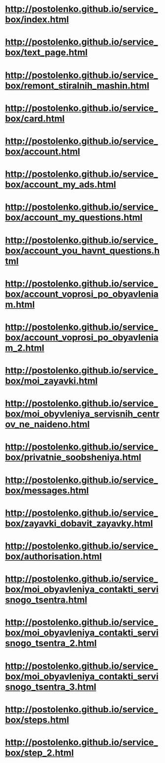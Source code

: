 # http://postolenko.github.io/service_box/index.html
# http://postolenko.github.io/service_box/text_page.html
# http://postolenko.github.io/service_box/remont_stiralnih_mashin.html
# http://postolenko.github.io/service_box/card.html
# http://postolenko.github.io/service_box/account.html
# http://postolenko.github.io/service_box/account_my_ads.html
# http://postolenko.github.io/service_box/account_my_questions.html
# http://postolenko.github.io/service_box/account_you_havnt_questions.html
# http://postolenko.github.io/service_box/account_voprosi_po_obyavleniam.html
# http://postolenko.github.io/service_box/account_voprosi_po_obyavleniam_2.html
# http://postolenko.github.io/service_box/moi_zayavki.html
# http://postolenko.github.io/service_box/moi_obyvleniya_servisnih_centrov_ne_naideno.html
# http://postolenko.github.io/service_box/privatnie_soobsheniya.html
# http://postolenko.github.io/service_box/messages.html
# http://postolenko.github.io/service_box/zayavki_dobavit_zayavky.html
# http://postolenko.github.io/service_box/authorisation.html
# http://postolenko.github.io/service_box/moi_obyavleniya_contakti_servisnogo_tsentra.html
# http://postolenko.github.io/service_box/moi_obyavleniya_contakti_servisnogo_tsentra_2.html
# http://postolenko.github.io/service_box/moi_obyavleniya_contakti_servisnogo_tsentra_3.html
# http://postolenko.github.io/service_box/steps.html
# http://postolenko.github.io/service_box/step_2.html